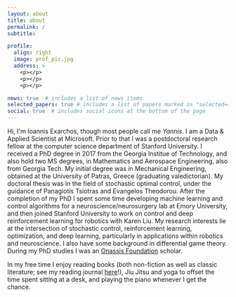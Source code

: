 ```yaml
---
layout: about
title: about
permalink: /
subtitle: 

profile:
  align: right
  image: prof_pic.jpg
  address: >
    <p></p>
    <p></p>
    <p></p>

news: true  # includes a list of news items
selected_papers: true # includes a list of papers marked as "selected={true}"
social: true  # includes social icons at the bottom of the page
---
```

Hi, I'm Ioannis Exarchos, though most people call me *Yannis*.
I am a Data & Applied Scientist at Microsoft. Prior to that I was a postdoctoral research fellow at the computer science department of Stanford University. I received a PhD degree in 2017 from the Georgia Institue of Technology, and also hold two MS degrees, in Mathematics and Aerospace Engineering, also from Georgia Tech. My initial degree was in Mechanical Engineering, obtained at the University of Patras, Greece (graduating valedictorian). My doctoral thesis was in the field of stochastic optimal control, under the guidance of Panagiotis Tsiotras and Evangelos Theodorou. After the completion of my PhD I spent some time developing machine learning and control algorithms for a neuroscience/neurosurgery lab at Emory University, and then joined Stanford University to work on control and deep reinforcement learning for robotics with Karen Liu. My research interests lie at the intersection of stochastic control, reinforcement learning, optimization, and deep learning, particularly in applications within robotics and neuroscience. I also have some background in differential game theory. During my PhD studies I was an [Onassis Foundation](https://www.onassis.org/) scholar.

In my free time I enjoy reading books (both non-fiction as well as classic literature; see my reading journal [here](https://www.goodreads.com/user/show/66041354-yannis/)!), Jiu Jitsu and yoga to offset the time spent sitting at a desk, and playing the piano whenever I get the chance.
